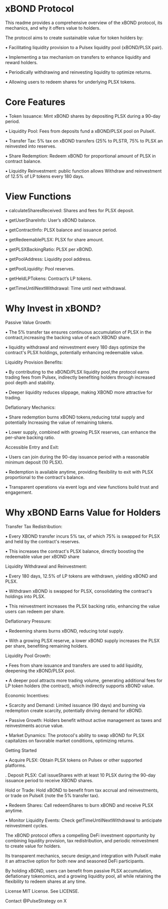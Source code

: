 # xBOND Protocol
 
This readme provides a comprehensive overview of the xBOND protocol, its mechanics, and why it offers value to holders.



The protocol aims to create sustainable value for token holders by:

• Facilitating liquidity provision to a Pulsex liquidity pool (xBOND/PLSX pair).

• Implementing a tax mechanism on transfers to enhance liquidity and reward holders.

• Periodically withdrawing and reinvesting liquidity to optimize returns.

• Allowing users to redeem shares for underlying PLSX tokens.



# Core Features

• Token Issuance: Mint xBOND shares by depositing PLSX during a 90-day period.

• Liquidity Pool: Fees from deposits fund a xBOND/PLSX pool on PulseX.

• Transfer Tax: 5% tax on xBOND transfers (25% to PLSTR, 75% to PLSX an reinvested into reserves.

• Share Redemption: Redeem xBOND for proportional amount of PLSX in contract balance.

• Liquidity Reinvestment: public function allows Withdraw and reinvestment of 12.5% of LP tokens every 180 days.



# View Functions

• calculateSharesReceived: Shares and fees for PLSX deposit.

• getUserShareInfo: User’s xBOND balance.

• getContractInfo: PLSX balance and issuance period.

• getRedeemablePLSX: PLSX for share amount.

• getPLSXBackingRatio: PLSX per xBOND.

• getPoolAddress: Liquidity pool address.

• getPoolLiquidity: Pool reserves.

• getHeldLPTokens: Contract’s LP tokens.

• getTimeUntilNextWithdrawal: Time until next withdrawal.



# Why Invest in xBOND?



Passive Value Growth:

• The 5% transfer tax ensures continuous accumulation of PLSX in the contract,increasing the backing value of each XBOND share.

• liquidity withdrawal and reinvestment every 180 days optimize the contract's PLSX holdings, potentially enhancing redeemable value.



Liquidity Provision Benefits:

• By contributing to the xBOND/PLSX
liquidity pool,the protocol earns trading fees from Pulsex, indirectly benefiting holders through increased pool depth and stability.

• Deeper liquidity reduces slippage, making XBOND more attractive for trading.



Deflationary Mechanics:

• Share redemption burns xBOND tokens,reducing total supply and potentially Increasing the value of remaining tokens.

• Lower supply, combined with growing PLSX reserves, can enhance the per-share backing ratio.


 
Accessible Entry and Exit:

• Users can join during the 90-day issuance period with a reasonable minimum deposit (10 PLSX).

• Redemption is available anytime,
providing flexibility to exit with PLSX proportional to the contract's balance.

• Transparent operations via event logs and view functions build trust and engagement.



# Why xBOND Earns Value for Holders


Transfer Tax Redistribution:

• Every XBOND transfer incurs 5% tax, of which 75% is swapped for PLSX and held by the contract's reserves.

• This increases the contract's PLSX balance, directly boosting the redeemable value per xBOND share



Liquidity Withdrawal and Reinvestment:

• Every 180 days, 12.5% of LP tokens are withdrawn, yielding xBOND and PLSX.

• Withdrawn xBOND is swapped for PLSX, consolidating the contract's holdings into PLSX.

• This reinvestment increases the PLSX backing ratio, enhancing the value users can redeem per share.



Deflationary Pressure:

• Redeeming shares burns xBOND, reducing total supply.

• With a growing PLSX reserve, a
lower xBOND supply increases the PLSX per share, benefiting remaining holders.



Liquidity Pool Growth:

• Fees from share issuance and transfers are used to add liquidity, deepening the
xBOND/PLSX pool.

• A deeper pool attracts more trading volume, generating additional fees for LP token holders (the contract), which indirectly supports xBOND value.



Economic Incentives:

• Scarcity and Demand: Limited issuance (90 days) and burning via redemption create scarcity, potentially driving demand for xBOND.

• Passive Growth: Holders benefit without active management as taxes and reinvestments accrue value.

• Market Dynamics: The protocol's ability to swap xBOND for PLSX capitalizes on favorable market conditions, optimizing returns.



Getting Started

• Acquire PLSX: Obtain PLSX tokens on Pulsex or other supported platforms.

. Deposit PLSX: Call issueShares with at least 10 PLSX during the 90-day issuance period to receive XBOND shares.

Hold or Trade: Hold xBOND to benefit from tax accrual and reinvestments, or trade on PulseX
(note the 5% transfer tax).

• Redeem Shares: Call redeemShares to burn xBOND and receive PLSX anytime.

• Monitor Liquidity Events: Check
getTimeUntilNextWithdrawal to anticipate reinvestment cycles.



The xBOND protocol offers a compelling DeFi investment opportunity by combining liquidity provision, tax redistribution, and periodic reinvestment to create value for holders. 

Its transparent mechanics, secure design,and integration with PulseX make it an attractive option for both new and seasoned DeFi participants.

By holding xBOND, users can benefit from passive PLSX accumulation, deflationary tokenomics, and a growing liquidity pool, all while retaining the flexibility to redeem shares at any time.

License
MIT License. See LICENSE.

Contact
@PulseStrategy on X
